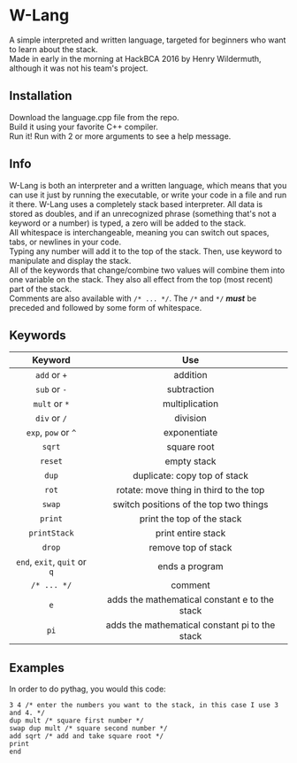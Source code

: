 # W-Lang
A simple interpreted and written language, targeted for beginners who want to learn about the stack.  
Made in early in the morning at HackBCA 2016 by Henry Wildermuth, although it was not his team's project.

## Installation
Download the language.cpp file from the repo.  
Build it using your favorite C++ compiler.  
Run it!  Run with 2 or more arguments to see a help message.

## Info
W-Lang is both an interpreter and a written language, which means that you can use it just by running the executable, or write your code in a file and run it there.
W-Lang uses a completely stack based interpreter. All data is stored as doubles, and if an unrecognized phrase (something that's not a keyword or a number) is typed, a zero will be added to the stack.  
All whitespace is interchangeable, meaning you can switch out spaces, tabs, or newlines in your code.  
Typing any number will add it to the top of the stack. Then, use keyword to manipulate and display the stack.  
All of the keywords that change/combine two values will combine them into one variable on the stack.  They also all effect from the top (most recent) part of the stack.  
Comments are also available with `/* ... */`. The `/*` and `*/` **_must_** be preceded and followed by some form of whitespace.

## Keywords
| Keyword| Use |
| :----: | :-: |
| `add` or `+`  | addition |
| `sub` or `-`  | subtraction |
| `mult` or `*` | multiplication |
| `div` or `/`  | division |
| `exp`, `pow` or `^`  | exponentiate |
| `sqrt`     | square root |
| `reset`     | empty stack |
| `dup`     | duplicate: copy top of stack |
| `rot`     | rotate: move thing in third to the top |
| `swap`     | switch positions of the top two things |
| `print`     | print the top of the stack |
| `printStack`     | print entire stack |
| `drop`     | remove top of stack |
| `end`, `exit`, `quit` or `q`    | ends a program |
| `/* ... */`     | comment |
| `e` | adds the mathematical constant e to the stack |
| `pi` | adds the mathematical constant pi to the stack |

## Examples
In order to do pythag, you would this code:
```
3 4 /* enter the numbers you want to the stack, in this case I use 3 and 4. */
dup mult /* square first number */
swap dup mult /* square second number */
add sqrt /* add and take square root */
print
end
```
